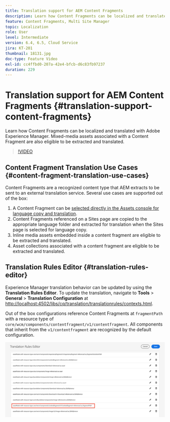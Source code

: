 ```yaml
---
title: Translation support for AEM Content Fragments
description: Learn how Content Fragments can be localized and translated with Adobe Experience Manager. Mixed-media assets associated with a Content Fragment are also eligible to be extracted and translated.
feature: Content Fragments, Multi Site Manager
topic: Localization
role: User
level: Intermediate
version: 6.4, 6.5, Cloud Service
jira: KT-201
thumbnail: 18131.jpg
doc-type: Feature Video
exl-id: cc4ffbd0-207a-42e4-bfcb-d6c83fb97237
duration: 229
---
```

# Translation support for AEM Content Fragments {#translation-support-content-fragments}

Learn how Content Fragments can be localized and translated with Adobe Experience Manager. Mixed-media assets associated with a Content Fragment are also eligible to be extracted and translated.

>[!VIDEO](https://video.tv.adobe.com/v/18131?quality=12&learn=on)

## Content Fragment Translation Use Cases {#content-fragment-translation-use-cases}

Content Fragments are a recognized content type that AEM extracts to be sent to an external translation service. Several use cases are supported out of the box:

1. A Content Fragment can be [selected directly in the Assets console for language copy and translation](https://experienceleague.adobe.com/docs/experience-manager-cloud-service/content/assets/admin/translate-assets.html).
2. Content Fragments referenced on a Sites page are copied to the appropriate language folder and extracted for translation when the Sites page is selected for language copy.
3. Inline media assets embedded inside a content fragment are eligible to be extracted and translated.
4. Asset collections associated with a content fragment are eligible to be extracted and translated.

## Translation Rules Editor {#translation-rules-editor}

Experience Manager translation behavior can be updated by using the **Translation Rules Editor**. To update the translation, navigate to **Tools** > **General** > **Translation Configuration** at [http://localhost:4502/libs/cq/translation/translationrules/contexts.html](http://localhost:4502/libs/cq/translation/translationrules/contexts.html).

Out of the box configurations reference Content Fragments at `fragmentPath` with a resource type of `core/wcm/components/contentfragment/v1/contentfragment`. All components that inherit from the `v1/contentfragment` are recognized by the default configuration.

![Translation Rules Editor](assets/translation-configuration.png)

